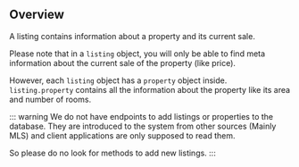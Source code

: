 ## Overview
A listing contains information about a property and its current sale.

Please note that in a `listing` object, you will only be able to find
meta information about the current sale of the property (like price).

However, each `listing` object has a `property` object inside.
`listing.property` contains all the information about the property like its area and number of rooms.

::: warning
  We do not have endpoints to add listings or properties to the database.
  They are introduced to the system from other sources (Mainly MLS) and client applications
  are only supposed to read them.

  So please do no look for methods to add new listings.
:::